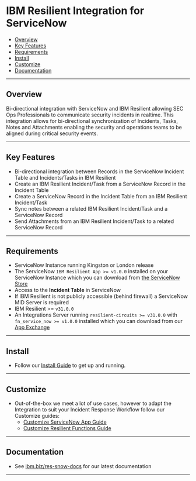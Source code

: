 # IBM Resilient Integration for ServiceNow

- [Overview](#overview)
- [Key Features](#key-features)
- [Requirements](#requirements)
- [Install](#install)
- [Customize](#customize)
- [Documentation](#documentation)

---

## Overview
Bi-directional integration with ServiceNow and IBM Resilient allowing SEC Ops Professionals to communicate security incidents in realtime. This integration allows for bi-directional synchronization of Incidents, Tasks, Notes and Attachments enabling the security and operations teams to be aligned during critical security events.

---

## Key Features
* Bi-directional integration between Records in the ServiceNow Incident Table and Incidents/Tasks in IBM Resilient
* Create an IBM Resilient Incident/Task from a ServiceNow Record in the Incident Table
* Create a ServiceNow Record in the Incident Table from an IBM Resilient Incident/Task
* Sync notes between a related IBM Resilient Incident/Task and a ServiceNow Record
* Send Attachments from an IBM Resilient Incident/Task to a related ServiceNow Record

---

## Requirements
* ServiceNow Instance running Kingston or London release
* The ServiceNow `IBM Resilient App >= v1.0.0` installed on your ServiceNow Instance which you can download from [the ServiceNow Store](http://ibm.biz/get-ibm-resilient-service-now-app)
* Access to the **Incident Table** in ServiceNow
* If IBM Resilient is not publicly accessible (behind firewall) a ServiceNow MID Server is required
* IBM Resilient >= `v31.0.0`
* An Integrations Server running `resilient-circuits >= v31.0.0` with `fn_service_now >= v1.0.0` installed which you can download from our [App Exchange](http://ibm.biz/get-ibm-resilient-service-now-integration)

---

## Install
* Follow our [Install Guide](./docs/install_guide) to get up and running. 

---

## Customize
* Out-of-the-box we meet a lot of use cases, however to adapt the Integration to suit your Incident Response Workflow follow our Customize guides:
  - [Customize ServiceNow App Guide](./docs/customize_snow_guide)
  - [Customize Resilient Functions Guide](./docs/customize_resilient_guide)

---

## Documentation
* See [ibm.biz/res-snow-docs](http://ibm.biz/res-snow-docs) for our latest documentation

---